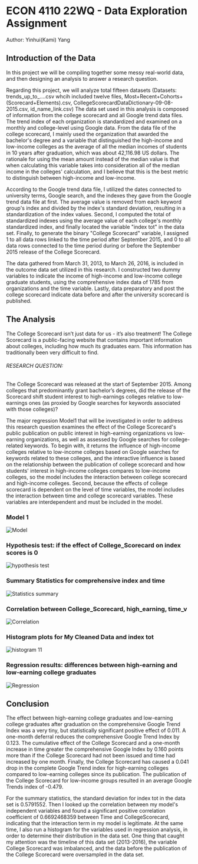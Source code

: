 # ECON 4110 22WQ - Data Exploration Assignment

Author: Yinhui(Kami) Yang

## Introduction of the Data

In this project we will be compiling together some messy real-world data, and then designing an analysis to answer a research question. 

Regarding this project, we will analyze total fifteen datasets (Datasets: trends_up_to_....csv whcih included twelve files, Most+Recent+Cohorts+(Scorecard+Elements).csv, CollegeScorecardDataDictionary-09-08-2015.csv, id_name_link.csv) The data set used in this analysis is composed of information from the college scorecard and all Google trend data files. The trend index of each organization is standardized and examined on a monthly and college-level using Google data. From the data file of the college scorecard, I mainly used the organization that awarded the bachelor's degree and a variable that distinguished the high-income and low-income colleges as the average of all the median incomes of students in 10 years after graduation, which was about 42,116.98 US dollars. The rationale for using the mean amount instead of the median value is that when calculating this variable takes into consideration all of the median income in the colleges' calculation, and I believe that this is the best metric to distinguish between high-income and low-income.

According to the Google trend data file, I utilized the dates connected to university terms, Google search, and the indexes they gave from the Google trend data file at first. The average value is removed from each keyword group's index and divided by the index's standard deviation, resulting in a standardization of the index values. Second, I computed the total of standardized indexes using the average value of each college's monthly standardized index, and finally located the variable "index tot" in the data set. Finally, to generate the binary "College Scorecard" variable, I assigned 1 to all data rows linked to the time period after September 2015, and 0 to all data rows connected to the time period during or before the September 2015 release of the College Scorecard.

The data gathered from March 31, 2013, to March 26, 2016, is included in the outcome data set utilized in this research. I constructed two dummy variables to indicate the income of high-income and low-income college graduate students, using the comprehensive index data of 1785 from organizations and the time variable. Lastly, data preparatory and post the college scorecard indicate data before and after the university scorecard is published.

## The Analysis

The College Scorecard isn’t just data for us - it’s also treatment! The College Scorecard is a public-facing website that contains important information about colleges, including how much its graduates earn. This information has traditionally been very difficult to find.

###### RESEARCH QUESTION:

The College Scorecard was released at the start of September 2015. Among colleges that predominantly grant bachelor’s degrees, did the release of the Scorecard shift student interest to high-earnings colleges relative to low-earnings ones (as proxied by Google searches for keywords associated with those colleges)?

The major regression Model1 that will be investigated in order to address this research question examines the effect of the College Scorecard's public publication on public interest in high-earning organizations vs low-earning organizations, as well as assessed by Google searches for college-related keywords. To begin with, it returns the influence of high-income colleges relative to low-income colleges based on Google searches for keywords related to these colleges, and the interactive influence is based on the relationship between the publication of college scorecard and how students' interest in high-income colleges compares to low-income colleges, so the model includes the interaction between college scorecard and high-income colleges. Second, because the effects of college scorecard is dependent on the level of time variables, the model includes the interaction between time and college scorecard variables. These variables are interdependent and must be included in the model.

### Model 1

![Model](https://user-images.githubusercontent.com/81647911/154918398-9673e550-2c6f-4f0f-9998-30b3c5e3b2cb.png)

### Hypothesis test: if the effect of College_Scorecard on index scores is 0
![hypothesis test](https://user-images.githubusercontent.com/81647911/154918604-814dbd45-6a02-4475-9e25-38f36c4b854d.png)

### Summary Statistics for comprehensive index and time
![Statistics summary](https://user-images.githubusercontent.com/81647911/154919688-efaff2e6-b5e5-4c31-8081-95674b1c906b.png)

### Correlation between College_Scorecard, high_earning, time_v
![Correlation](https://user-images.githubusercontent.com/81647911/154919752-93e82fb8-243e-4896-9f86-db82861c370b.png)

### Histogram plots for My Cleaned Data and index tot
![histogram 11](https://user-images.githubusercontent.com/81647911/154920161-dd5436dd-eaa1-4546-9905-fd20f8ac5037.png)

### Regression results: differences between high-earning and low-earning college graduates
![Regression](https://user-images.githubusercontent.com/81647911/154919133-93e15b56-f4a7-456f-85b3-0140314da415.png)

## Conclusion

The effect between high-earning college graduates and low-earning college graduates after graduation on the comprehensive Google Trend Index was a very tiny, but statistically significant positive effect of 0.011. A one-month deferral reduces the comprehensive Google Trend Index by 0.123. The cumulative effect of the College Scorecard and a one-month increase in time greater the comprehensive Google Index by 0.160 points more than if the College Scorecard had not been issued and time had increased by one month. Finally, the College Scorecard has caused a 0.041 drop in the complete Google Trend index for high-earning colleges compared to low-earning colleges since its publication. The publication of the College Scorecard for low-income groups resulted in an average Google Trends index of -0.479.

For the summary statistics, the standard deviation for index tot in the data set is 0.5791552. Then I looked up the correlation between my model's independent variables and found a significant positive correlation coefficient of 0.6692468359 between Time and CollegeScorecard, indicating that the interaction term in my model is legitimate. At the same time, I also run a histogram for the variables used in regression analysis, in order to determine their distribution in the data set. One thing that caught my attention was the timeline of this data set (2013-2016), the variable College Scorecard was imbalanced, and the data before the publication of the College Scorecard were oversampled in the data set.
